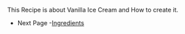 This Recipe is about Vanilla Ice Cream and How to create it.
- Next Page -[Ingredients](ingredients.md)
